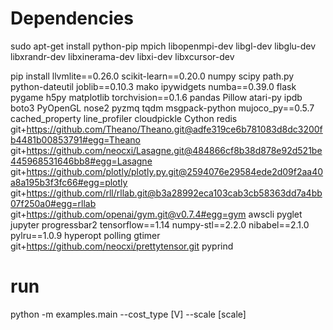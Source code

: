 # Dependencies

sudo apt-get install python-pip mpich libopenmpi-dev libgl-dev libglu-dev libxrandr-dev libxinerama-dev libxi-dev libxcursor-dev



pip install llvmlite==0.26.0 scikit-learn==0.20.0 numpy scipy path.py python-dateutil joblib==0.10.3 mako ipywidgets numba==0.39.0 flask pygame h5py matplotlib torchvision==0.1.6 pandas Pillow atari-py ipdb boto3 PyOpenGL nose2 pyzmq tqdm msgpack-python mujoco_py==0.5.7 cached_property line_profiler cloudpickle Cython redis git+https://github.com/Theano/Theano.git@adfe319ce6b781083d8dc3200fb4481b00853791#egg=Theano git+https://github.com/neocxi/Lasagne.git@484866cf8b38d878e92d521be445968531646bb8#egg=Lasagne git+https://github.com/plotly/plotly.py.git@2594076e29584ede2d09f2aa40a8a195b3f3fc66#egg=plotly git+https://github.com/rll/rllab.git@b3a28992eca103cab3cb58363dd7a4bb07f250a0#egg=rllab git+https://github.com/openai/gym.git@v0.7.4#egg=gym awscli pyglet jupyter progressbar2 tensorflow==1.14 numpy-stl==2.2.0 nibabel==2.1.0 pylru==1.0.9 hyperopt polling gtimer git+https://github.com/neocxi/prettytensor.git pyprind


# run

python -m examples.main --cost_type [V] --scale [scale]
